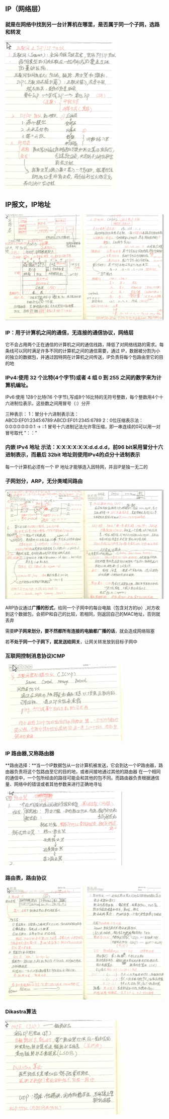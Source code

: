 ## IP（网络层）

### 就是在网络中找到另一台计算机在哪里，是否属于同一个子网，选路和转发

![网络层.png](https://github.com/likang315/Web-Developing/blob/master/Web%20%E7%9F%A5%E8%AF%86%E4%BD%93%E7%B3%BB/2%EF%BC%9A%E8%AE%A1%E7%AE%97%E6%9C%BA%E7%BD%91%E7%BB%9C/4%EF%BC%9A%E7%BD%91%E7%BB%9C%E5%B1%82/%E7%BD%91%E7%BB%9C%E5%B1%82.png?raw=true)

## IP报文，IP地址

![IP报文格式,Ip.png](https://github.com/likang315/Web-Developing/blob/master/Web%20%E7%9F%A5%E8%AF%86%E4%BD%93%E7%B3%BB/2%EF%BC%9A%E8%AE%A1%E7%AE%97%E6%9C%BA%E7%BD%91%E7%BB%9C/4%EF%BC%9A%E7%BD%91%E7%BB%9C%E5%B1%82/IP%E6%8A%A5%E6%96%87%E6%A0%BC%E5%BC%8F,Ip.png?raw=true)

### IP：用于计算机之间的通信，无连接的通信协议，网络层

它不会占用两个正在通信的计算机之间的通信线路，降低了对网络线路的需求。每条线可以同时满足许多不同的计算机之间的通信需要，通过 IP，数据被分割为小的独立的数据包，并通过因特网在计算机之间传送，IP负责将每个包路由至它的目的地

### IPv4:使用 32 个比特(4个字节)或者 4 组 0 到 255 之间的数字来为计算机编址。

   IPv6:使用 128个比特(16 个字节),写成8个16比特的无符号整数，每个整数用4个十六进制位表示，这些数之间用冒号（:）分开
	
三种表示：
   1：冒分十六进制表示法：ABCD:EF01:2345:6789:ABCD:EF01:2345:6789
   2：0位压缩表示法：0:0:0:0:0:0:0:1 → ::1
      冒号十六进制记法允许零压缩，即一串连续的0可以用一对冒号取代 "：："

### 内嵌 IPv4 地址 示法：X:X:X:X:X:X:d.d.d.d，前96 bit采用冒分十六进制表示，而最后 32bit 地址则使用IPv4的点分十进制表示

每一个计算机必须有一个 IP 地址才能够连入因特网，并且IP是独一无二的

### 子网划分，ARP，无分类域间路由

![子网划分,ARP协议.png](https://github.com/likang315/Web-Developing/blob/master/Web%20%E7%9F%A5%E8%AF%86%E4%BD%93%E7%B3%BB/2%EF%BC%9A%E8%AE%A1%E7%AE%97%E6%9C%BA%E7%BD%91%E7%BB%9C/4%EF%BC%9A%E7%BD%91%E7%BB%9C%E5%B1%82/%E5%AD%90%E7%BD%91%E5%88%92%E5%88%86,ARP%E5%8D%8F%E8%AE%AE.png?raw=true)

ARP协议通过**广播的形式**，给同一个子网中的每台电脑（包含对方的ip）,对方收到这个数据包，会把IP和自己的比较，若相同，则返回自己的MAC地址，否则就丢弃

需要**IP子网来划分，要不然都所有连接的电脑都广播的话**，就会造成网络阻塞

若**不处于同一个子网下，就发送给网关**，让网关转发放到目标子网中

### 互联网控制消息协议ICMP

![ICMP.png](https://github.com/likang315/Web-Developing/blob/master/Web%20%E7%9F%A5%E8%AF%86%E4%BD%93%E7%B3%BB/2%EF%BC%9A%E8%AE%A1%E7%AE%97%E6%9C%BA%E7%BD%91%E7%BB%9C/4%EF%BC%9A%E7%BD%91%E7%BB%9C%E5%B1%82/ICMP.png?raw=true)



### IP 路由器,又称路由器

**路由选择：**当一个IP数据包从一台计算机被发送，它会到达一个IP路由器，路由器负责将这个包路由至它的目的地，或者间接地通过其他的路由器
在一个相同的通信中，一个包所经由的路径可能会和其他的包不同。而路由器负责根据通信量、网络中的错误或者其他参数来进行正确地寻址

![路由器.png](https://github.com/likang315/Web-Developing/blob/master/Web%20%E7%9F%A5%E8%AF%86%E4%BD%93%E7%B3%BB/2%EF%BC%9A%E8%AE%A1%E7%AE%97%E6%9C%BA%E7%BD%91%E7%BB%9C/4%EF%BC%9A%E7%BD%91%E7%BB%9C%E5%B1%82/%E8%B7%AF%E7%94%B1%E5%99%A8.png?raw=true)

### 路由表，路由协议

![路由表，路由协议.png](https://github.com/likang315/Web-Developing/blob/master/Web%20%E7%9F%A5%E8%AF%86%E4%BD%93%E7%B3%BB/2%EF%BC%9A%E8%AE%A1%E7%AE%97%E6%9C%BA%E7%BD%91%E7%BB%9C/4%EF%BC%9A%E7%BD%91%E7%BB%9C%E5%B1%82/%E8%B7%AF%E7%94%B1%E8%A1%A8%EF%BC%8C%E8%B7%AF%E7%94%B1%E5%8D%8F%E8%AE%AE.png?raw=true)



### Dikastra算法

![Dikastra.png](https://github.com/likang315/Web-Developing/blob/master/Web%20%E7%9F%A5%E8%AF%86%E4%BD%93%E7%B3%BB/2%EF%BC%9A%E8%AE%A1%E7%AE%97%E6%9C%BA%E7%BD%91%E7%BB%9C/4%EF%BC%9A%E7%BD%91%E7%BB%9C%E5%B1%82/Dikastra.png?raw=true)

